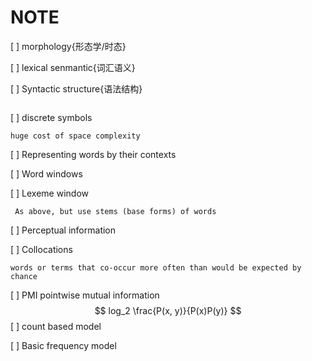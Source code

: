 # NOTE

[ ] morphology{形态学/时态}

[ ] lexical senmantic{词汇语义}

[ ] Syntactic structure{语法结构}

```

```

[ ]  discrete symbols

```
huge cost of space complexity
```



[ ] Representing words by their contexts

[ ] Word windows

[ ] Lexeme window

```
 As above, but use stems (base forms) of words
```

[ ] Perceptual information

[ ] Collocations

```
words or terms that co-occur more often than would be expected by chance
```

[ ] PMI pointwise mutual information
$$
log_2 \frac{P(x, y)}{P(x)P(y)}
$$
[ ] count based model

[ ] Basic frequency model





